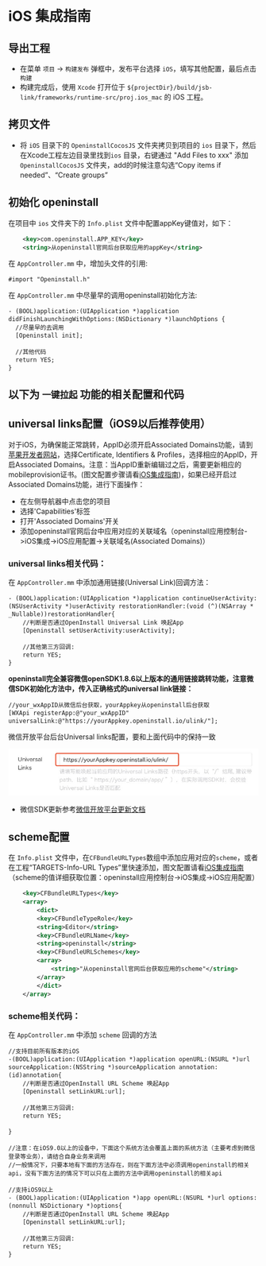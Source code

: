 # iOS 集成指南

## 导出工程
- 在菜单 `项目` -> `构建发布` 弹框中，发布平台选择 `iOS`，填写其他配置，最后点击 `构建`
- 构建完成后，使用 `Xcode` 打开位于 `${projectDir}/build/jsb-link/frameworks/runtime-src/proj.ios_mac` 的 iOS 工程。

## 拷贝文件
- 将 `iOS` 目录下的 `OpeninstallCocosJS` 文件夹拷贝到项目的 `ios` 目录下，然后在Xcode工程左边目录里找到`ios` 目录，右键通过 "Add Files to xxx" 添加 `OpeninstallCocosJS` 文件夹，add的时候注意勾选“Copy items if needed”、“Create groups”

## 初始化 openinstall 

在项目中 `ios` 文件夹下的 `Info.plist` 文件中配置appKey键值对，如下：

``` xml
  	<key>com.openinstall.APP_KEY</key>
	<string>从openinstall官网后台获取应用的appKey</string>
```

在 `AppController.mm` 中，增加头文件的引用:

``` objc
#import "Openinstall.h"
```

在 `AppController.mm` 中尽量早的调用openinstall初始化方法:

``` objc
- (BOOL)application:(UIApplication *)application didFinishLaunchingWithOptions:(NSDictionary *)launchOptions {
  //尽量早的去调用
  [Openinstall init];

  //其他代码
  return YES;
}

```

## 以下为 `一键拉起` 功能的相关配置和代码

## universal links配置（iOS9以后推荐使用）

对于iOS，为确保能正常跳转，AppID必须开启Associated Domains功能，请到[苹果开发者网站](https://developer.apple.com)，选择Certificate, Identifiers & Profiles，选择相应的AppID，开启Associated Domains。注意：当AppID重新编辑过之后，需要更新相应的mobileprovision证书。(图文配置步骤请看[iOS集成指南](https://www.openinstall.io/doc/ios_sdk.html))，如果已经开启过Associated Domains功能，进行下面操作：

- 在左侧导航器中点击您的项目
- 选择'Capabilities'标签
- 打开'Associated Domains'开关
- 添加openinstall官网后台中应用对应的关联域名（openinstall应用控制台->iOS集成->iOS应用配置->关联域名(Associated Domains)）

### universal links相关代码：

在 `AppController.mm` 中添加通用链接(Universal Link)回调方法：

``` objc
- (BOOL)application:(UIApplication *)application continueUserActivity:(NSUserActivity *)userActivity restorationHandler:(void (^)(NSArray * _Nullable))restorationHandler{
    //判断是否通过OpenInstall Universal Link 唤起App
    [Openinstall setUserActivity:userActivity];

    //其他第三方回调:
    return YES;
}
```
**openinstall完全兼容微信openSDK1.8.6以上版本的通用链接跳转功能，注意微信SDK初始化方法中，传入正确格式的universal link链接：**  

``` objc
//your_wxAppID从微信后台获取，yourAppkey从openinstall后台获取
[WXApi registerApp:@"your_wxAppID" universalLink:@"https://yourAppkey.openinstall.io/ulink/"];
```

微信开放平台后台Universal links配置，要和上面代码中的保持一致  

![微信后台配置](res/wexinUL.jpg)  

- 微信SDK更新参考[微信开放平台更新文档](https://developers.weixin.qq.com/doc/oplatform/Mobile_App/Access_Guide/iOS.html)  

## scheme配置

在 `Info.plist` 文件中，在`CFBundleURLTypes`数组中添加应用对应的`scheme`，或者在工程“TARGETS-Info-URL Types”里快速添加，图文配置请看[iOS集成指南](https://www.openinstall.io/doc/ios_sdk.html)  
（scheme的值详细获取位置：openinstall应用控制台->iOS集成->iOS应用配置）

``` xml
	<key>CFBundleURLTypes</key>
	<array>
	    <dict>
		<key>CFBundleTypeRole</key>
		<string>Editor</string>
		<key>CFBundleURLName</key>
		<string>openinstall</string>
		<key>CFBundleURLSchemes</key>
		<array>
		    <string>"从openinstall官网后台获取应用的scheme"</string>
		</array>
	    </dict>
	</array>
```

### scheme相关代码：

在 `AppController.mm` 中添加 `scheme` 回调的方法

``` objc
//支持目前所有版本的iOS
-(BOOL)application:(UIApplication *)application openURL:(NSURL *)url sourceApplication:(NSString *)sourceApplication annotation:(id)annotation{
    //判断是否通过OpenInstall URL Scheme 唤起App
    [Openinstall setLinkURL:url];

    //其他第三方回调:
    return YES;
    
}

//注意：在iOS9.0以上的设备中，下面这个系统方法会覆盖上面的系统方法（主要考虑到微信登录等业务），请结合自身业务来调用
//一般情况下，只要本地有下面的方法存在，则在下面方法中必须调用openinstall的相关api，没有下面方法的情况下可以只在上面的方法中调用openinstall的相关api

//支持iOS9以上
- (BOOL)application:(UIApplication *)app openURL:(NSURL *)url options:(nonnull NSDictionary *)options{
    //判断是否通过OpenInstall URL Scheme 唤起App
    [Openinstall setLinkURL:url];
    
    //其他第三方回调:
    return YES;
}
```


